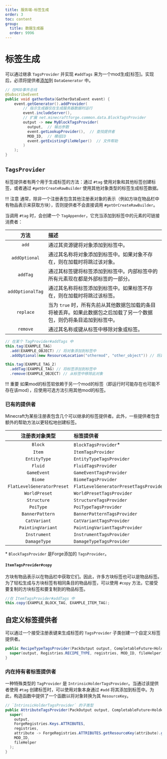 ```yaml
---
title: 服务端-标签生成
order: 3
toc: content
group:
  title: 数据生成器
  order: 9996
---
```

标签生成
==============

可以通过继承 `TagsProvider` 并实现 `#addTags` 来为一个mod生成[标签]。实现后，必须将提供者[添加][datagen]到 `DataGenerator` 中。

```java
// 在MOD事件总线
@SubscribeEvent
public void gatherData(GatherDataEvent event) {
    event.getGenerator().addProvider(
        // 指示生成器仅在生成服务器数据时运行
        event.includeServer(),
        // 扩展 net.minecraftforge.common.data.BlockTagsProvider
        output -> new MyBlockTagsProvider(
          output,  // 输出参数
          event.getLookupProvider(),  // 查找提供者
          MOD_ID,  // 模组ID
          event.getExistingFileHelper()  // 文件帮助
        )
    );
}
```

`TagsProvider`
--------------

标签提供者有两个用于生成标签的方法：通过 `#tag` 使用对象和其他标签创建标签，或者通过 `#getOrCreateRawBuilder` 使用其他对象类型的标签生成标签数据。

!!! 注意
    通常，除非一个注册表包含其他注册表对象的表示（例如方块在物品栏中有物品表示来获取方块），否则提供者不会直接调用 `#getOrCreateRawBuilder`。

当调用 `#tag` 时，会创建一个 `TagAppender`，它充当添加到标签中的元素的可链接消费者：

方法           | 描述
:---:            | :---
`add`            | 通过其资源键将对象添加到标签中。 
`addOptional`    | 通过其名称将对象添加到标签中。如果对象不存在，则在加载时将跳过该对象。
`addTag`         | 通过其标签键将标签添加到标签中。内部标签中的所有元素现在都是外部标签的一部分。
`addOptionalTag` | 通过其名称将标签添加到标签中。如果标签不存在，则在加载时将跳过该标签。
`replace`        | 当为 `true` 时，所有先前从其他数据包加载的条目将被丢弃。如果此数据包之后加载了另一个数据包，则仍将条目追加到标签中。
`remove`         | 通过其名称或键从标签中移除对象或标签。

```java
// 在某个 TagProvider#addTags 中
this.tag(EXAMPLE_TAG)
  .add(EXAMPLE_OBJECT) // 将对象添加到标签中
  .addOptional(new ResourceLocation("othermod", "other_object")) // 将其他mod中的对象添加到标签中

this.tag(EXAMPLE_TAG_2)
  .addTag(EXAMPLE_TAG) // 将标签添加到标签中
  .remove(EXAMPLE_OBJECT) // 从标签中移除此对象
```

!!! 重要
    如果mod的标签软依赖于另一个mod的标签（即运行时可能存在也可能不存在该mod），应使用可选方法引用其他mod的标签。

### 已有的提供者

Minecraft为某些注册表包含几个可以继承的标签提供者。此外，一些提供者包含额外的帮助方法以更轻松地创建标签。

注册表对象类型         | 标签提供者
:---:                        | :---
`Block`                      | `BlockTagsProvider`\*
`Item`                       | `ItemTagsProvider`
`EntityType`                 | `EntityTypeTagsProvider`
`Fluid`                      | `FluidTagsProvider`
`GameEvent`                  | `GameEventTagsProvider`
`Biome`                      | `BiomeTagsProvider`
`FlatLevelGeneratorPreset`   | `FlatLevelGeneratorPresetTagsProvider`
`WorldPreset`                | `WorldPresetTagsProvider`
`Structure`                  | `StructureTagsProvider`
`PoiType`                    | `PoiTypeTagsProvider`
`BannerPattern`              | `BannerPatternTagsProvider`
`CatVariant`                 | `CatVariantTagsProvider`
`PaintingVariant`            | `PaintingVariantTagsProvider`
`Instrument`                 | `InstrumentTagsProvider`
`DamageType`                 | `DamageTypeTagsProvider`

\* `BlockTagsProvider` 是Forge添加的 `TagsProvider`。

#### `ItemTagsProvider#copy`

方块有物品表示以在物品栏中获取它们。因此，许多方块标签也可以是物品标签。为了轻松生成与方块标签有相同条目的物品标签，可以使用 `#copy` 方法，它接受要复制的方块标签和要复制到的物品标签。

```java
//在 ItemTagsProvider#addTags 中
this.copy(EXAMPLE_BLOCK_TAG, EXAMPLE_ITEM_TAG);
```

自定义标签提供者
--------------------

可以通过一个接受注册表键来生成标签的 `TagsProvider` 子类创建一个自定义标签提供者。

```java
public RecipeTypeTagsProvider(PackOutput output, CompletableFuture<HolderLookup.Provider> registries, ExistingFileHelper fileHelper) {
  super(output, Registries.RECIPE_TYPE, registries, MOD_ID, fileHelper);
}
```

### 内在持有者标签提供者

一种特殊类型的 `TagProvider` 是 `IntrinsicHolderTagsProvider`。当通过该提供者使用 `#tag` 创建标签时，可以使用对象本身通过 `#add` 将其添加到标签中。为此，构造函数中提供了一个函数以将对象转换为其 `ResourceKey`。

```java
// `IntrinsicHolderTagsProvider` 的子类型
public AttributeTagsProvider(PackOutput output, CompletableFuture<HolderLookup.Provider> registries, ExistingFileHelper fileHelper) {
  super(
    output,
    ForgeRegistries.Keys.ATTRIBUTES,
    registries,
    attribute -> ForgeRegistries.ATTRIBUTES.getResourceKey(attribute).get(),
    MOD_ID,
    fileHelper
  );
}
```

[tags]: ../../resources/server/tags.md
[datagen]: ../index.md#data-providers
[custom]: ../../concepts/registries.md#creating-custom-forge-registries